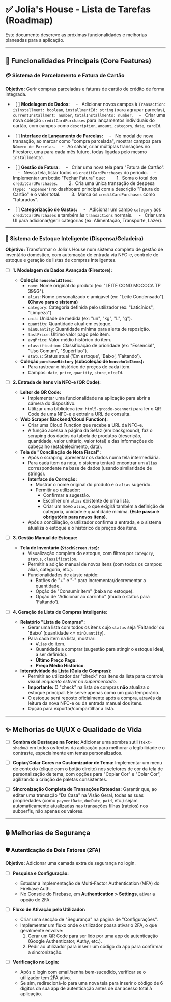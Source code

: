# ✅ Jolia's House - Lista de Tarefas (Roadmap)

Este documento descreve as próximas funcionalidades e melhorias planeadas para a aplicação.

---

## 🎯 Funcionalidades Principais (Core Features)

### 💳 Sistema de Parcelamento e Fatura de Cartão

**Objetivo:** Gerir compras parceladas e faturas de cartão de crédito de forma integrada.

-   [ ] **Modelagem de Dados:**
    -   Adicionar novos campos à `Transaction`: `isInstallment: boolean`, `installmentId: string` (para agrupar parcelas), `currentInstallment: number`, `totalInstallments: number`.
    -   Criar uma nova coleção `creditCardPurchases` para lançamentos individuais do cartão, com campos como `description`, `amount`, `category`, `date`, `cardId`.

-   [ ] **Interface de Lançamento de Parcelas:**
    -   No modal de nova transação, ao marcar como "compra parcelada", mostrar campos para `Número de Parcelas`.
    -   Ao salvar, criar múltiplas transações no Firestore, uma para cada mês futuro, todas ligadas pelo mesmo `installmentId`.

-   [ ] **Gestão de Fatura:**
    -   Criar uma nova tela para "Fatura de Cartão".
    -   Nessa tela, listar todos os `creditCardPurchases` do período.
    -   Implementar um botão "Fechar Fatura" que:
        1.  Soma o total dos `creditCardPurchases`.
        2.  Cria uma única transação de despesa (`type: 'expense'`) no dashboard principal com a descrição "Fatura do Cartão" e o valor total.
        3.  Marca os `creditCardPurchases` como "faturados".

-   [ ] **Categorização de Gastos:**
    -   Adicionar um campo `category` aos `creditCardPurchases` e também às `transactions` normais.
    -   Criar uma UI para adicionar/gerir categorias (ex: Alimentação, Transporte, Lazer).

---

### 🛒 Sistema de Estoque Inteligente (Dispensa/Geladeira)

**Objetivo:** Transformar o Jolia's House num sistema completo de gestão de inventário doméstico, com automação de entrada via NFC-e, controle de estoque e geração de listas de compras inteligentes.

-   [ ] **1. Modelagem de Dados Avançada (Firestore):**
    -   **Coleção `householdItems`:**
        -   `name`: Nome original do produto (ex: "LEITE COND MOCOCA TP 395G").
        -   `alias`: Nome personalizado e amigável (ex: "Leite Condensado"). **(Chave para o sistema)**
        -   `category`: Categoria definida pelo utilizador (ex: "Laticínios", "Limpeza").
        -   `unit`: Unidade de medida (ex: "un", "kg", "L", "g").
        -   `quantity`: Quantidade atual em estoque.
        -   `minQuantity`: Quantidade mínima para alerta de reposição.
        -   `lastPrice`: Último valor pago pelo item.
        -   `avgPrice`: Valor médio histórico do item.
        -   `classification`: Classificação de prioridade (ex: "Essencial", "Uso Comum", "Supérfluo").
        -   `status`: Status atual ('Em estoque', 'Baixo', 'Faltando').
    -   **Coleção `purchaseHistory` (subcoleção de `householdItems`):**
        -   Para rastrear o histórico de preços de cada item.
        -   Campos: `date`, `price`, `quantity`, `store`, `nfceId`.

-   [ ] **2. Entrada de Itens via NFC-e (QR Code):**
    -   **Leitor de QR Code:**
        -   Implementar uma funcionalidade na aplicação para abrir a câmera do dispositivo.
        -   Utilizar uma biblioteca (ex: `html5-qrcode-scanner`) para ler o QR Code de uma NFC-e e extrair a URL de consulta.
    -   **Web Scraper (Backend/Cloud Function):**
        -   Criar uma Cloud Function que recebe a URL da NFC-e.
        -   A função acessa a página da Sefaz (em background), faz o scraping dos dados da tabela de produtos (descrição, quantidade, valor unitário, valor total) e das informações do cabeçalho (estabelecimento, data).
    -   **Tela de "Conciliação de Nota Fiscal":**
        -   Após o scraping, apresentar os dados numa tela intermediária.
        -   Para cada item da nota, o sistema tentará encontrar um `alias` correspondente na base de dados (usando similaridade de strings).
        -   **Interface de Correção:**
            -   Mostrar o nome original do produto e o `alias` sugerido.
            -   Permitir ao utilizador:
                -   Confirmar a sugestão.
                -   Escolher um `alias` existente de uma lista.
                -   Criar um novo `alias`, o que exigirá também a definição de categoria, unidade e quantidade mínima. **(Este passo é obrigatório para novos itens)**.
        -   Após a conciliação, o utilizador confirma a entrada, e o sistema atualiza o estoque e o histórico de preços dos itens.

-   [ ] **3. Gestão Manual de Estoque:**
    -   **Tela de Inventário (`StockScreen.tsx`):**
        -   Visualização completa do estoque, com filtros por `category`, `status`, `classification`.
        -   Permitir a adição manual de novos itens (com todos os campos: alias, categoria, etc.).
        -   Funcionalidades de ajuste rápido:
            -   Botões de "+" e "-" para incrementar/decrementar a quantidade.
            -   Opção de "Consumir item" (baixa no estoque).
            -   Opção de "Adicionar ao carrinho" (muda o status para 'Faltando').

-   [ ] **4. Geração de Lista de Compras Inteligente:**
    -   **Relatório "Lista de Compras":**
        -   Gerar uma lista com todos os itens cujo `status` seja 'Faltando' ou 'Baixo' (quantidade <= `minQuantity`).
        -   Para cada item na lista, mostrar:
            -   `Alias` do item.
            -   Quantidade a comprar (sugestão para atingir o estoque ideal, a ser definido).
            -   **Último Preço Pago**.
            -   **Preço Médio Histórico**.
    -   **Interatividade da Lista (Guia de Compras):**
        -   Permitir ao utilizador dar "check" nos itens da lista para controle visual *enquanto estiver no supermercado*.
        -   **Importante:** O "check" na lista de compras **não** atualiza o estoque principal. Ele serve apenas como um guia temporário.
        -   O estoque será reposto oficialmente após a compra, através da leitura da nova NFC-e ou da entrada manual dos itens.
        -   Opção para exportar/compartilhar a lista.

---

## ✨ Melhorias de UI/UX e Qualidade de Vida

-   [ ] **Sombra de Destaque na Fonte:** Adicionar uma sombra sutil (`text-shadow`) em todos os textos da aplicação para melhorar a legibilidade e o contraste, especialmente em temas personalizados.

-   [ ] **Copiar/Colar Cores no Customizador de Tema:** Implementar um menu de contexto (clique com o botão direito) nos seletores de cor da tela de personalização de tema, com opções para "Copiar Cor" e "Colar Cor", agilizando a criação de paletas consistentes.

-   [ ] **Sincronização Completa de Transações Rateadas:** Garantir que, ao editar uma transação "Da Casa" na Visão Geral, todas as suas propriedades (como `paymentDate`, `dueDate`, `paid`, etc.) sejam automaticamente atualizadas nas transações filhas (rateios) nos subperfis, não apenas os valores.

---

## 🔒 Melhorias de Segurança

### 🛡️ Autenticação de Dois Fatores (2FA)

**Objetivo:** Adicionar uma camada extra de segurança no login.

-   [ ] **Pesquisa e Configuração:**
    -   Estudar a implementação de Multi-Factor Authentication (MFA) do Firebase Auth.
    -   No Console do Firebase, em **Authentication > Settings**, ativar a opção de 2FA.

-   [ ] **Fluxo de Ativação pelo Utilizador:**
    -   Criar uma secção de "Segurança" na página de "Configurações".
    -   Implementar um fluxo onde o utilizador possa ativar o 2FA, o que geralmente envolve:
        1.  Gerar um QR Code para ser lido por uma app de autenticação (Google Authenticator, Authy, etc.).
        2.  Pedir ao utilizador para inserir um código da app para confirmar a sincronização.

-   [ ] **Verificação no Login:**
    -   Após o login com email/senha bem-sucedido, verificar se o utilizador tem 2FA ativo.
    -   Se sim, redirecioná-lo para uma nova tela para inserir o código de 6 dígitos da sua app de autenticação antes de dar acesso total à aplicação.